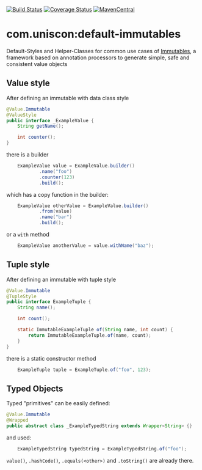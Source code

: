 [![Build Status](https://travis-ci.org/Uniscon/default-immutables.svg?branch=master)](https://travis-ci.org/Uniscon/default-immutables)
[![Coverage Status](https://coveralls.io/repos/github/Uniscon/default-immutables/badge.svg?branch=master)](https://coveralls.io/github/Uniscon/default-immutables?branch=master)
[![MavenCentral](https://img.shields.io/maven-central/v/com.uniscon/default-immutables.svg)](http://search.maven.org/#search%7Cgav%7C1%7Cg%3A%22com.uniscon%22%20AND%20a%3A%22default-immutables%22)


# com.uniscon:default-immutables

Default-Styles and Helper-Classes for common use cases of [Immutables](http://immutables.github.io/), a framework based on annotation processors to generate simple, safe and consistent value objects

## Value style

After defining an immutable with data class style
```java
@Value.Immutable
@ValueStyle
public interface _ExampleValue {
    String getName();

    int counter();
}
```
there is a builder
```java
    ExampleValue value = ExampleValue.builder()
            .name("foo")
            .counter(123)
            .build();
```
which has a copy function in the builder:
```java
    ExampleValue otherValue = ExampleValue.builder()
            .from(value)
            .name("bar")
            .build();
```
or a `with` method
```java
    ExampleValue anotherValue = value.withName("baz");
```

## Tuple style

After defining an immutable with tuple style
```java
@Value.Immutable
@TupleStyle
public interface ExampleTuple {
    String name();

    int count();

    static ImmutableExampleTuple of(String name, int count) {
        return ImmutableExampleTuple.of(name, count);
    }
}
```

there is a static constructor method

```java
    ExampleTuple tuple = ExampleTuple.of("foo", 123);
```

## Typed Objects

Typed "primitives" can be easily defined:

```java
@Value.Immutable
@Wrapped
public abstract class _ExampleTypedString extends Wrapper<String> {}
```

and used:
```java
    ExampleTypedString typedString = ExampleTypedString.of("foo");
```

`value()`, `.hashCode()`, `.equals(<other>)` and `.toString()` are already there.
